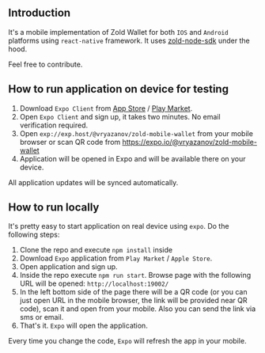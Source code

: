 ## Introduction
It's a mobile implementation of Zold Wallet for both `IOS` and `Android` platforms using `react-native` framework.
It uses [zold-node-sdk](https://github.com/vryazanov/zold-node-sdk) under the hood.

Feel free to contribute.

## How to run application on device for testing
1. Download `Expo Client` from [App Store](https://itunes.apple.com/us/app/expo-client/id982107779) / [Play Market](https://play.google.com/store/apps/details?id=host.exp.exponent). 
2. Open `Expo Client` and sign up, it takes two minutes. No email verification required.
3. Open `exp://exp.host/@vryazanov/zold-mobile-wallet` from your mobile browser or scan QR code from https://expo.io/@vryazanov/zold-mobile-wallet
4. Application will be opened in Expo and will be available there on your device.


All application updates will be synced automatically.

## How to run locally
It's pretty easy to start application on real device using `expo`. Do the following steps:
1. Clone the repo and execute `npm install` inside
2. Download `Expo` application from `Play Market` / `Apple Store`.
3. Open application and sign up.
4. Inside the repo execute `npm run start`. Browse page with the following URL will be opened: `http://localhost:19002/`
5. In the left bottom side of the page there will be a QR code (or you can just open URL in the mobile browser, the link will be provided near QR code), scan it and open from your mobile. Also you can send the link via sms or email.
6. That's it. `Expo` will open the application.

Every time you change the code, `Expo` will refresh the app in your mobile.
